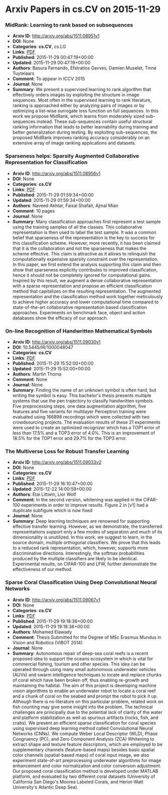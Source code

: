 # Arxiv Papers in cs.CV on 2015-11-29
### MidRank: Learning to rank based on subsequences
- **Arxiv ID**: http://arxiv.org/abs/1511.08951v1
- **DOI**: None
- **Categories**: **cs.CV**, cs.LG
- **Links**: [PDF](http://arxiv.org/pdf/1511.08951v1)
- **Published**: 2015-11-29 00:47:19+00:00
- **Updated**: 2015-11-29 00:47:19+00:00
- **Authors**: Basura Fernando, Efstratios Gavves, Damien Muselet, Tinne Tuytelaars
- **Comment**: To appear in ICCV 2015
- **Journal**: None
- **Summary**: We present a supervised learning to rank algorithm that effectively orders images by exploiting the structure in image sequences. Most often in the supervised learning to rank literature, ranking is approached either by analyzing pairs of images or by optimizing a list-wise surrogate loss function on full sequences. In this work we propose MidRank, which learns from moderately sized sub-sequences instead. These sub-sequences contain useful structural ranking information that leads to better learnability during training and better generalization during testing. By exploiting sub-sequences, the proposed MidRank improves ranking accuracy considerably on an extensive array of image ranking applications and datasets.



### Sparseness helps: Sparsity Augmented Collaborative Representation for Classification
- **Arxiv ID**: http://arxiv.org/abs/1511.08956v1
- **DOI**: None
- **Categories**: **cs.CV**
- **Links**: [PDF](http://arxiv.org/pdf/1511.08956v1)
- **Published**: 2015-11-29 01:59:34+00:00
- **Updated**: 2015-11-29 01:59:34+00:00
- **Authors**: Naveed Akhtar, Faisal Shafait, Ajmal Mian
- **Comment**: 10 pages
- **Journal**: None
- **Summary**: Many classification approaches first represent a test sample using the training samples of all the classes. This collaborative representation is then used to label the test sample. It was a common belief that sparseness of the representation is the key to success for this classification scheme. However, more recently, it has been claimed that it is the collaboration and not the sparseness that makes the scheme effective. This claim is attractive as it allows to relinquish the computationally expensive sparsity constraint over the representation. In this paper, we first extend the analysis supporting this claim and then show that sparseness explicitly contributes to improved classification, hence it should not be completely ignored for computational gains. Inspired by this result, we augment a dense collaborative representation with a sparse representation and propose an efficient classification method that capitalizes on the resulting representation. The augmented representation and the classification method work together meticulously to achieve higher accuracy and lower computational time compared to state-of-the-art collaborative representation based classification approaches. Experiments on benchmark face, object and action databases show the efficacy of our approach.



### On-line Recognition of Handwritten Mathematical Symbols
- **Arxiv ID**: http://arxiv.org/abs/1511.09030v1
- **DOI**: 10.5445/IR/1000048047
- **Categories**: **cs.CV**
- **Links**: [PDF](http://arxiv.org/pdf/1511.09030v1)
- **Published**: 2015-11-29 15:52:00+00:00
- **Updated**: 2015-11-29 15:52:00+00:00
- **Authors**: Martin Thoma
- **Comment**: None
- **Journal**: None
- **Summary**: Finding the name of an unknown symbol is often hard, but writing the symbol is easy. This bachelor's thesis presents multiple systems that use the pen trajectory to classify handwritten symbols. Five preprocessing steps, one data augmentation algorithm, five features and five variants for multilayer Perceptron training were evaluated using 166898 recordings which were collected with two crowdsourcing projects. The evaluation results of these 21 experiments were used to create an optimized recognizer which has a TOP1 error of less than 17.5% and a TOP3 error of 4.0%. This is an improvement of 18.5% for the TOP1 error and 29.7% for the TOP3 error.



### The Multiverse Loss for Robust Transfer Learning
- **Arxiv ID**: http://arxiv.org/abs/1511.09033v2
- **DOI**: None
- **Categories**: **cs.CV**
- **Links**: [PDF](http://arxiv.org/pdf/1511.09033v2)
- **Published**: 2015-11-29 16:10:47+00:00
- **Updated**: 2015-12-22 14:00:59+00:00
- **Authors**: Etai Littwin, Lior Wolf
- **Comment**: In the second version, whitening was applied in the CIFAR-100
  experiments in order to improve results. Figure 2 in [v1] had a duplicate
  subfigure which is now fixed
- **Journal**: None
- **Summary**: Deep learning techniques are renowned for supporting effective transfer learning. However, as we demonstrate, the transferred representations support only a few modes of separation and much of its dimensionality is unutilized. In this work, we suggest to learn, in the source domain, multiple orthogonal classifiers. We prove that this leads to a reduced rank representation, which, however, supports more discriminative directions. Interestingly, the softmax probabilities produced by the multiple classifiers are likely to be identical. Experimental results, on CIFAR-100 and LFW, further demonstrate the effectiveness of our method.



### Sparse Coral Classification Using Deep Convolutional Neural Networks
- **Arxiv ID**: http://arxiv.org/abs/1511.09067v1
- **DOI**: None
- **Categories**: **cs.CV**
- **Links**: [PDF](http://arxiv.org/pdf/1511.09067v1)
- **Published**: 2015-11-29 19:18:36+00:00
- **Updated**: 2015-11-29 19:18:36+00:00
- **Authors**: Mohamed Elawady
- **Comment**: Thesis Submitted for the Degree of MSc Erasmus Mundus in Vision and
  Robotics (VIBOT 2014)
- **Journal**: None
- **Summary**: Autonomous repair of deep-sea coral reefs is a recent proposed idea to support the oceans ecosystem in which is vital for commercial fishing, tourism and other species. This idea can be operated through using many small autonomous underwater vehicles (AUVs) and swarm intelligence techniques to locate and replace chunks of coral which have been broken off, thus enabling re-growth and maintaining the habitat. The aim of this project is developing machine vision algorithms to enable an underwater robot to locate a coral reef and a chunk of coral on the seabed and prompt the robot to pick it up. Although there is no literature on this particular problem, related work on fish counting may give some insight into the problem. The technical challenges are principally due to the potential lack of clarity of the water and platform stabilization as well as spurious artifacts (rocks, fish, and crabs). We present an efficient sparse classification for coral species using supervised deep learning method called Convolutional Neural Networks (CNNs). We compute Weber Local Descriptor (WLD), Phase Congruency (PC), and Zero Component Analysis (ZCA) Whitening to extract shape and texture feature descriptors, which are employed to be supplementary channels (feature-based maps) besides basic spatial color channels (spatial-based maps) of coral input image, we also experiment state-of-art preprocessing underwater algorithms for image enhancement and color normalization and color conversion adjustment. Our proposed coral classification method is developed under MATLAB platform, and evaluated by two different coral datasets (University of California San Diego's Moorea Labeled Corals, and Heriot-Watt University's Atlantic Deep Sea).




